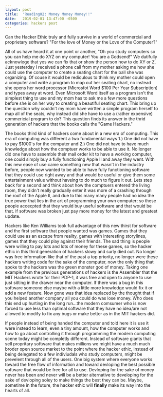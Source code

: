 ```yaml
---
layout: post
title:  "Reading02: Money Money Money!!"
date:   2019-02-01 13:47:00 -0500
categories: hackers post
---
```


Can the Hacker Ethic truly and fully survive in a world of commercial and proprietary software? "For the love of Money or the Love of the Computer?"

All of us have heard it at one point or another, "Oh you study computers so you can help me do XYZ on my computer! You are a Godsend!" We dutifully acknowlege that yes we can fix that or show the person how to do XY or Z. Just yesterday I received a phone call from my mother asking me how she could use the computer to create a seating chart for the ball she was organizing. Of couse it would be rediculous to think my mother could open a computer and write a program to map out her seating chart, no instead she opens her word processor (Microsfot Word $100 Per Year Subscription) and types away at word. Even Microsoft Word itself as a program isn't the simplest thing to use and my mom has to ask me a few more questions before she is on her way to creating a beautiful seating chart. This bring up the question why couldn't my mom have wirtten a simple program herself to map all of the seats, why instead did she have to use a (rather expensive) commericial program to do? This question finds its answer in the thrid generation of hackers that the books calls the "Game Hackers."

The books third kind of hackers come about in a new era of computing. This era of computing was different a two fundamental ways 1.) One did not have to pay $1000's for the computer and 2.) One did not have to have much knowledge about how the comptuer works to be able to use it. No longer did one have to assemble their mail order kit to have a working computer, one could simply buy a fully functioning Apple II and away they went. With this new ease of use came something new that wasn't in the industry before, people now wanted to be able to have fully functioning software that they could use right away and that would be useful or give them some entertainment value without haveing to do much to figure it out. Lets step back for a second and think about how the comptuers entered the living room, they didn't really gradually enter it was more of a crashing through the roof of the Apple II, and due to this many many people had no idea the true power that lies in the art of programming your own computer; so these people accecpted that they would buy useful software and that would be that. If software was broken just pay more money for the latest and greatest update. 

Hackers like Ken Williams took full advantage of this new thirst for software and the first software that people wanted was games. Games that they could use as an escape from reality, games with interesting storylines, games that they could play against their friends. The sad thing is people were willing to pay lots and lots of money for these games, so the hacker ethic in this third generation of hackers slowy and surly died out. No longer was free information like that of the past a top priority, no longer were these hackers writing code for the sake of the computer, now the only thing that spoke to the hackers was the green monster god of money. Taking one example from the previous generations of hackers is the Assembler that the MIT Hackers wrote for their PDP-1, it was free and open to anyone to use just sitting in the drawer near the computer. If there was a bug in this software someone else maybe with a little more knowledge would fix it or add a new feature. Now gone was that idea replaced by the thought that if you helped another company all you could do was lose money. Who does this end up hurting in the long run...the modern comsumer who is now forced to use less than optimal software that they have no idea/are not allowed to modify to fix any bugs or make better as in the MIT hackers did. 

If people instead of being handed the computer and told here it is use it were instead to learn, even a tiny amount, how the computer works and how to go about controlling it through programming the modern computing scene today might be completly different. Instead of software giants that sell propritary software that makes millions we might have a much much broder open source market to the point where the hacker ethic, instead of being delegated to a few indiviudals who study computers, might be prevelent through all of the users. One big system where everyone works toward the free flow of information and toward devloping the best possible software that would be free for all to use. Devloping for the sake of money never has been and never will be a better alternative to developing for the sake of devloping soley to make things the best they can be. Maybe, sometime in the future, the hacker ethic will **finally** make its way into the hearts of all.  
